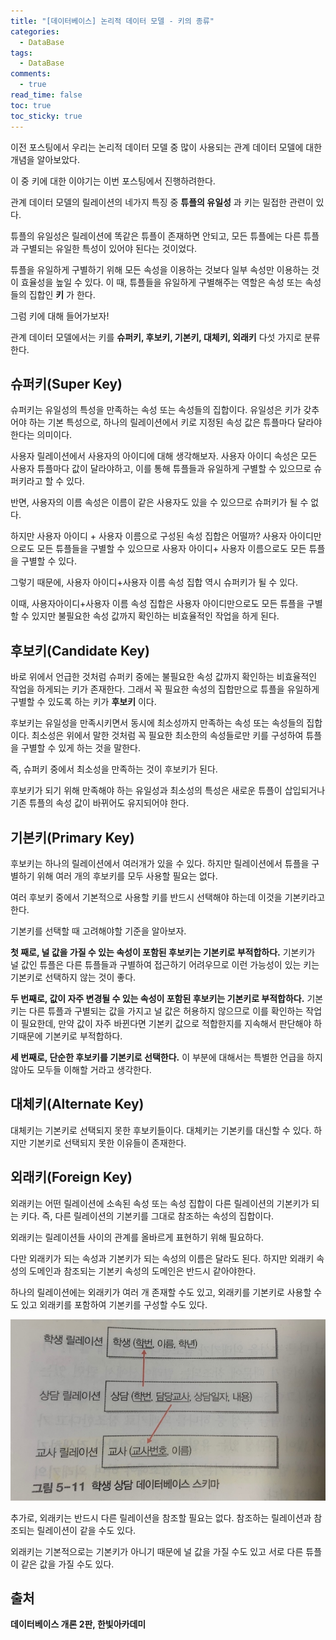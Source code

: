 ```yaml
---
title: "[데이터베이스] 논리적 데이터 모델 - 키의 종류"
categories:
  - DataBase
tags:
  - DataBase
comments:
  - true
read_time: false
toc: true
toc_sticky: true
---
```

이전 포스팅에서 우리는 논리적 데이터 모델 중 많이 사용되는 관계 데이터 모델에 대한 개념을 알아보았다.

이 중 키에 대한 이야기는 이번 포스팅에서 진행하려한다.

관계 데이터 모델의 릴레이션의 네가지 특징 중 __튜플의 유일성__ 과 키는 밀접한 관련이 있다.

튜플의 유일성은 릴레이션에 똑같은 튜플이 존재하면 안되고, 모든 튜플에는 다른 튜플과 구별되는 유일한 특성이 있어야 된다는 것이었다.

튜플을 유일하게 구별하기 위해 모든 속성을 이용하는 것보다 일부 속성만 이용하는 것이 효율성을 높일 수 있다. 이 때, 튜플들을 유일하게 구별해주는 역할은 속성 또는 속성들의 집합인 __키__ 가 한다.

그럼 키에 대해 들어가보자!

관계 데이터 모델에서는 키를 __슈퍼키, 후보키, 기본키, 대체키, 외래키__ 다섯 가지로 분류한다.

## 슈퍼키(Super Key)
슈퍼키는 유일성의 특성을 만족하는 속성 또는 속성들의 집합이다. 유일성은 키가 갖추어야 하는 기본 특성으로, 하나의 릴레이션에서 키로 지정된 속성 값은 튜플마다 달라야한다는 의미이다.

사용자 릴레이션에서 사용자의 아이디에 대해 생각해보자. 사용자 아이디 속성은 모든 사용자 튜플마다 값이 달라야하고, 이를 통해 튜플들과 유일하게 구별할 수 있으므로 슈퍼키라고 할 수 있다.

반면, 사용자의 이름 속성은 이름이 같은 사용자도 있을 수 있으므로 슈퍼키가 될 수 없다.

하지만 사용자 아이디 + 사용자 이름으로 구성된 속성 집합은 어떨까? 사용자 아이디만으로도 모든 튜플들을 구별할 수 있으므로 사용자 아이디+ 사용자 이름으로도 모든 튜플을 구별할 수 있다.

그렇기 때문에, 사용자 아이디+사용자 이름 속성 집합 역시 슈퍼키가 될 수 있다.

이때, 사용자아이디+사용자 이름 속성 집합은 사용자 아이디만으로도 모든 튜플을 구별할 수 있지만 불필요한 속성 값까지 확인하는 비효율적인 작업을 하게 된다.

## 후보키(Candidate Key)
바로 위에서 언급한 것처럼 슈퍼키 중에는 불필요한 속성 값까지 확인하는 비효율적인 작업을 하게되는 키가 존재한다. 그래서 꼭 필요한 속성의 집합만으로 튜플을 유일하게 구별할 수 있도록 하는 키가 __후보키__ 이다.

후보키는 유일성을 만족시키면서 동시에 최소성까지 만족하는 속성 또는 속성들의 집합이다. 최소성은 위에서 말한 것처럼 꼭 필요한 최소한의 속성들로만 키를 구성하여 튜플을 구별할 수 있게 하는 것을 말한다.

즉, 슈퍼키 중에서 최소성을 만족하는 것이 후보키가 된다.

후보키가 되기 위해 만족해야 하는 유일성과 최소성의 특성은 새로운 튜플이 삽입되거나 기존 튜플의 속성 값이 바뀌어도 유지되어야 한다. 

## 기본키(Primary Key)
후보키는 하나의 릴레이션에서 여러개가 있을 수 있다. 하지만 릴레이션에서 튜플을 구별하기 위해 여러 개의 후보키를 모두 사용할 필요는 없다.

여러 후보키 중에서 기본적으로 사용할 키를 반드시 선택해야 하는데 이것을 기본키라고 한다.

기본키를 선택할 때 고려해야할 기준을 알아보자.

__첫 째로, 널 값을 가질 수 있는 속성이 포함된 후보키는 기본키로 부적합하다.__ 
기본키가 널 값인 튜플은 다른 튜플들과 구별하여 접근하기 어려우므로 이런 가능성이 있는 키는 기본키로 선택하지 않는 것이 좋다.

__두 번째로, 값이 자주 변경될 수 있는 속성이 포함된 후보키는 기본키로 부적합하다.__
기본키는 다른 튜플과 구별되는 값을 가지고 널 값은 허용하지 않으므로 이를 확인하는 작업이 필요한데, 만약 값이 자주 바뀐다면 기본키 값으로 적합한지를 지속해서 판단해야 하기때문에 기본키로 부적합하다.

__세 번째로, 단순한 후보키를 기본키로 선택한다.__
이 부분에 대해서는 특별한 언급을 하지 않아도 모두들 이해할 거라고 생각한다.

## 대체키(Alternate Key)
대체키는 기본키로 선택되지 못한 후보키들이다. 대체키는 기본키를 대신할 수 있다. 하지만 기본키로 선택되지 못한 이유들이 존재한다.

## 외래키(Foreign Key)
외래키는 어떤 릴레이션에 소속된 속성 또는 속성 집합이 다른 릴레이션의 기본키가 되는 키다. 즉, 다른 릴레이션의 기본키를 그대로 참조하는 속성의 집합이다.

외래키는 릴레이션들 사이의 관계를 올바르게 표현하기 위해 필요하다.

다만 외래키가 되는 속성과 기본키가 되는 속성의 이름은 달라도 된다. 하지만 외래키 속성의 도메인과 참조되는 기본키 속성의 도메인은 반드시 같아야한다.

하나의 릴레이션에는 외래키가 여러 개 존재할 수도 있고, 외래키를 기본키로 사용할 수도 있고 외래키를 포함하여 기본키를 구성할 수도 있다.

![](/assets/img/DataBase/20200701_1.jpeg)

추가로, 외래키는 반드시 다른 릴레이션을 참조할 필요는 없다. 참조하는 릴레이션과 참조되는 릴레이션이 같을 수도 있다.

외래키는 기본적으로는 기본키가 아니기 때문에 널 값을 가질 수도 있고 서로 다른 튜플이 같은 값을 가질 수도 있다.

## 출처
__데이터베이스 개론 2판, 한빛아카데미__